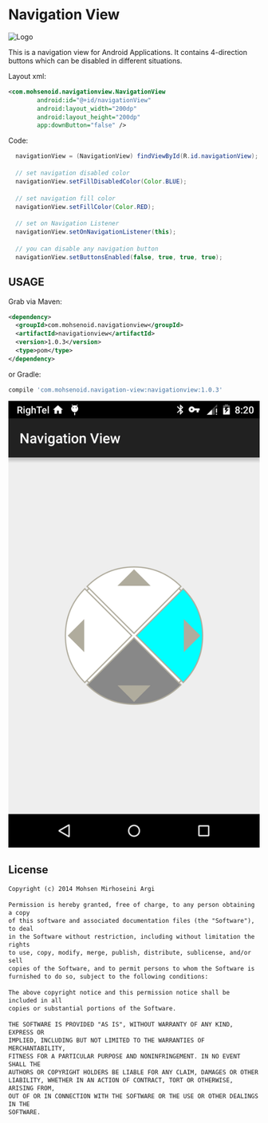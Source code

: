 Navigation View
============

![Logo](logo.png)

This is a navigation view for Android Applications. It contains 4-direction buttons which can be disabled in different situations.

Layout xml:
```xml
<com.mohsenoid.navigationview.NavigationView
        android:id="@+id/navigationView"
        android:layout_width="200dp"
        android:layout_height="200dp"
        app:downButton="false" />
```  

Code:
```java
  navigationView = (NavigationView) findViewById(R.id.navigationView);

  // set navigation disabled color
  navigationView.setFillDisabledColor(Color.BLUE);

  // set navigation fill color
  navigationView.setFillColor(Color.RED);

  // set on Navigation Listener
  navigationView.setOnNavigationListener(this);

  // you can disable any navigation button
  navigationView.setButtonsEnabled(false, true, true, true);
```

USAGE
--------

Grab via Maven:
```xml
<dependency>
  <groupId>com.mohsenoid.navigationview</groupId>
  <artifactId>navigationview</artifactId>
  <version>1.0.3</version>
  <type>pom</type>
</dependency>
```
or Gradle:
```groovy
compile 'com.mohsenoid.navigation-view:navigationview:1.0.3'
```

![Screenshot](/Screenshot.png)

License
-------

    Copyright (c) 2014 Mohsen Mirhoseini Argi

    Permission is hereby granted, free of charge, to any person obtaining a copy
    of this software and associated documentation files (the "Software"), to deal
    in the Software without restriction, including without limitation the rights
    to use, copy, modify, merge, publish, distribute, sublicense, and/or sell
    copies of the Software, and to permit persons to whom the Software is
    furnished to do so, subject to the following conditions:

    The above copyright notice and this permission notice shall be included in all
    copies or substantial portions of the Software.

    THE SOFTWARE IS PROVIDED "AS IS", WITHOUT WARRANTY OF ANY KIND, EXPRESS OR
    IMPLIED, INCLUDING BUT NOT LIMITED TO THE WARRANTIES OF MERCHANTABILITY,
    FITNESS FOR A PARTICULAR PURPOSE AND NONINFRINGEMENT. IN NO EVENT SHALL THE
    AUTHORS OR COPYRIGHT HOLDERS BE LIABLE FOR ANY CLAIM, DAMAGES OR OTHER
    LIABILITY, WHETHER IN AN ACTION OF CONTRACT, TORT OR OTHERWISE, ARISING FROM,
    OUT OF OR IN CONNECTION WITH THE SOFTWARE OR THE USE OR OTHER DEALINGS IN THE
    SOFTWARE.
